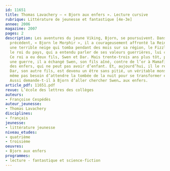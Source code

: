 ```yaml
---
id: 11651
title: Thomas Lavachery – « Bjorn aux enfers ». Lecture cursive 
rubrique: Littérature de jeunesse et fantastique [4e-3e]
annee: 2006
magazine: 2007
pages: 2
description: Les aventures du jeune Viking, Bjorn, se poursuivent. Dans le volume
  précédent, « Bjorn le Morphir », il a courageusement affronté la Reine blanche,
  une terrible neige qui tomba pendant des mois sur sa région, le Fizzland. Harald,
  le roi du pays, qui a entendu parler de ses valeurs guerrières, lui confie une mission.
  Ce roi a eu deux fils, Swen et Dar. Mais trente-trois ans plus tôt, pour gagner
  une guerre, il a échangé Swen, son fils aîné, contre de l’or à Mamafidjar, la reine
  des enfers, qui ne peut pas avoir d’enfant. Et, aujourd’hui, il le regrette. Car
  Dar, son autre fils, est devenu un être sans pitié, un véritable monstre qui n’a
  même pas besoin d’attendre la tombée de la nuit pour se transformer en loup-garou !
  Aussi demande-t-il à Bjorn d’aller chercher Swen… aux enfers.
article_pdf: 11651.pdf
revue: L’école des lettres des collèges
auteurs:
- Françoise Cespédès
auteur_jeunesse:
- Thomas Lavachery
disciplines:
- français
jeunesse:
- littérature jeunesse
niveau_etudes:
- quatrième
- troisième
oeuvres:
- Bjorn aux enfers
programmes:
- lecture - fantastique et science-fiction
---
```

